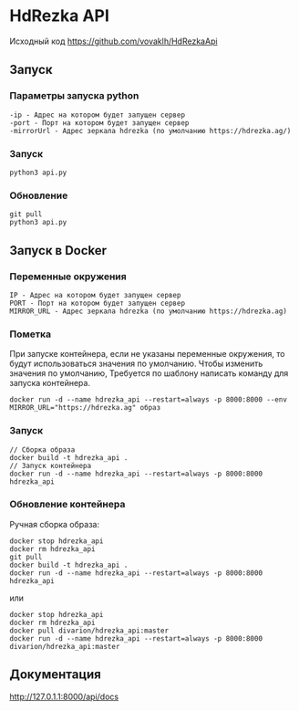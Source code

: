 # HdRezka API

Исходный код https://github.com/vovaklh/HdRezkaApi

## Запуск

### Параметры запуска python
```
-ip - Адрес на котором будет запущен сервер
-port - Порт на котором будет запущен сервер
-mirrorUrl - Адрес зеркала hdrezka (по умолчанию https://hdrezka.ag/)
```

### Запуск
```
python3 api.py
```

### Обновление

```
git pull
python3 api.py
```

## Запуск в Docker
### Переменные окружения
```
IP - Адрес на котором будет запущен сервер
PORT - Порт на котором будет запущен сервер
MIRROR_URL - Адрес зеркала hdrezka (по умолчанию https://hdrezka.ag)
```

### Пометка
При запуске контейнера, если не указаны переменные окружения, то будут использоваться значения по умолчанию.
Чтобы изменить значения по умолчанию, Требуется по шаблону написать команду для запуска контейнера.
```
docker run -d --name hdrezka_api --restart=always -p 8000:8000 --env MIRROR_URL="https://hdrezka.ag" образ
```

### Запуск

```
// Сборка образа
docker build -t hdrezka_api .
// Запуск контейнера
docker run -d --name hdrezka_api --restart=always -p 8000:8000 hdrezka_api
```

### Обновление контейнера

Ручная сборка образа:

```
docker stop hdrezka_api
docker rm hdrezka_api
git pull
docker build -t hdrezka_api .
docker run -d --name hdrezka_api --restart=always -p 8000:8000 hdrezka_api
```

или
    
```
docker stop hdrezka_api
docker rm hdrezka_api
docker pull divarion/hdrezka_api:master
docker run -d --name hdrezka_api --restart=always -p 8000:8000 divarion/hdrezka_api:master
```


## Документация
http://127.0.1.1:8000/api/docs